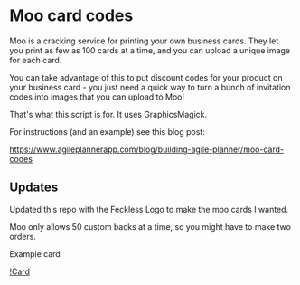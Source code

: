 # Moo card codes

Moo is a cracking service for printing your own business cards. They let
you print as few as 100 cards at a time, and you can upload a unique
image for each card.

You can take advantage of this to put discount codes for your product on
your business card - you just need a quick way to turn a bunch of
invitation codes into images that you can upload to Moo!

That's what this script is for. It uses GraphicsMagick.

For instructions (and an example) see this blog post:

<https://www.agileplannerapp.com/blog/building-agile-planner/moo-card-codes>

## Updates

Updated this repo with the Feckless Logo to make the moo cards I wanted.

Moo only allows 50 custom backs at a time, so you might have to make two orders.

Example card

[!Card](./raw/master/example_card.png)
